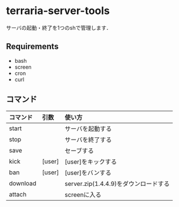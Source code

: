 # terraria-server-tools
サーバの起動・終了を1つのshで管理します．

## Requirements
- bash
- screen
- cron
- curl

## コマンド
| コマンド | 引数   | 使い方                                |
| :------- | :----- | :------------------------------------ |
| start    |        | サーバを起動する                      |
| stop     |        | サーバを終了する                      |
| save     |        | セーブする                            |
| kick     | [user] | [user]をキックする                    |
| ban      | [user] | [user]をバンする                      |
| download |        | server.zip(1.4.4.9)をダウンロードする |
| attach   |        | screenに入る                          |
